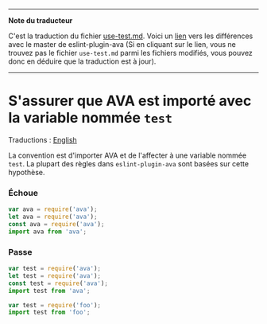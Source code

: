 ___
**Note du traducteur**

C'est la traduction du fichier [use-test.md](https://github.com/sindresorhus/eslint-plugin-ava/blob/master/docs/rules/use-test.md). Voici un [lien](https://github.com/sindresorhus/eslint-plugin-ava/compare/216cd688cded0f2b79f3f652dc2eb43353f08fc4...master#diff-fa3d5dae0f30fb7e10aa7481e3d528b1) vers les différences avec le master de eslint-plugin-ava (Si en cliquant sur le lien, vous ne trouvez pas le fichier `use-test.md` parmi les fichiers modifiés, vous pouvez donc en déduire que la traduction est à jour).
___
# S'assurer que AVA est importé avec la variable nommée `test`

Traductions : [English](https://github.com/sindresorhus/eslint-plugin-ava/blob/master/docs/rules/use-test.md)

La convention est d'importer AVA et de l'affecter à une variable nommée `test`. La plupart des règles dans `eslint-plugin-ava` sont basées sur cette hypothèse.

### Échoue

```js
var ava = require('ava');
let ava = require('ava');
const ava = require('ava');
import ava from 'ava';
```

### Passe

```js
var test = require('ava');
let test = require('ava');
const test = require('ava');
import test from 'ava';

var test = require('foo');
import test from 'foo';
```

